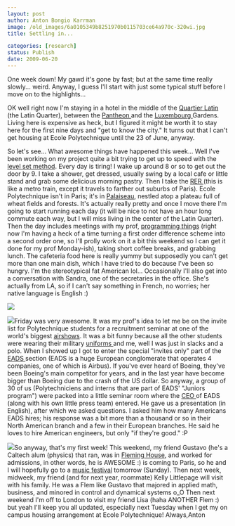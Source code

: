 ```yaml
---
layout: post
author: Anton Bongio Karrman
image: /old_images/6a0105349b8251970b0115703ce64a970c-320wi.jpg
title: Settling in...

categories: [research]
status: Publish
date: 2009-06-20
---
```



One week down! My gawd it's gone by fast; but at the same time really slowly... weird. Anyway, I guess I'll start with just some typical stuff before I move on to the highlights...

OK well right now I'm staying in a hotel in the middle of the [Quartier Latin](https://en.wikipedia.org/wiki/Latin_Quarter) (the Latin Quarter), between the [Pantheon ](https://en.wikipedia.org/wiki/Panth%C3%A9on,_Paris)and the [Luxembourg ](https://en.wikipedia.org/wiki/Luxembourg_Gardens)Gardens. Living here is expensive as heck, but I figured it might be worth it to stay here for the first nine days and "get to know the city." It turns out that I can't get housing at Ecole Polytechnique until the 23 of June, anyway.

So let's see... What awesome things have happened this week... Well I've been working on my project quite a bit trying to get up to speed with the [level set method](https://en.wikipedia.org/wiki/Level_set_method). 
Every day is tiring! I wake up around 8 or so to get out the door by 9. I take a shower, get dressed, usually swing by a local cafe or little stand and grab some delicious morning pastry. Then I take the [RER ](https://en.wikipedia.org/wiki/RER)(this is like a metro train, except it travels to farther out suburbs of Paris). Ecole Polytechnique isn't in Paris; it's in [Palaiseau](https://en.wikipedia.org/wiki/Palaiseau), nestled atop a plateau full of wheat fields and forests. It's actually really pretty and once I move there I'm going to start running each day (it will be nice to not have an hour long commute each way, but I will miss living in the center of the Latin Quarter). Then the day includes meetings with my prof, [programming things](https://en.wikipedia.org/wiki/Scilab) (right now I'm having a heck of a time turning a first order difference scheme into a second order one, so I'll prolly work on it a bit this weekend so I can get it done for my prof Monday-ish), taking short coffee breaks, and grabbing lunch. The cafeteria food here is really yummy but supposedly you can't get more than one main dish, which I have tried to do because I've been so hungry. I'm the stereotypical fat American lol... Occasionally I'll also get into a conversation with Sandra, one of the secretaries in the office. She's actually from LA, so if I can't say something in French, no worries; her native language is English :)


![](/old_images/6a0105349b8251970b01157132b3e4970b-320wi.jpg)

![](/old_images/6a0105349b8251970b0115703d7199970c-320wi.jpg)Friday was very awesome. It was my prof's idea to let me be on the invite list for Polytechnique students for a recruitment seminar at one of the world's biggest [airshows](https://en.wikipedia.org/wiki/Paris_Air_Show). It was a bit funny because all the other students were wearing their military [uniforms ](https://upload.wikimedia.org/wikipedia/commons/b/b7/Polytechnique_flag_guard_Bastille_Day_2008.jpg)and me, well I was just in slacks and a polo. When I showed up I got to enter the special "invites only" part of the [EADS ](https://en.wikipedia.org/wiki/EADS)section (EADS is a huge European conglomerate that operates 4 companies, one of which is Airbus). If you've ever heard of Boeing, they've been Boeing's main competitor for years, and in the last year have become bigger than Boeing due to the crash of the US dollar. So anyway, a group of 30 of us (Polytechniciens and interns that are part of EADS' "Juniors program") were packed into a little seminar room where the [CEO ](https://en.wikipedia.org/wiki/Louis_Gallois)of EADS (along with his own little press team) entered. He gave us a presentation (in English), after which we asked questions. I asked him how many Americans EADS hires; his response was a bit more than a thousand or so in their North American branch and a few in their European branches. He said he loves to hire American engineers, but only "if they're good." :P


![](/old_images/6a0105349b8251970b01157132c13d970b-320wi.jpg)So anyway, that's my first week! This weekend, my friend Gustavo (he's a Caltech alum (physics) that ran, was in [Fleming House](https://fleming.caltech.edu/), and worked for admissions, in other words, he is AWESOME :) is coming to Paris, so he and I will hopefully go to a [music festival](https://ezinearticles.com/?French-Music-Festival-La-fete-de-la-musique&amp;id=1129658) tomorrow (Sunday). Then next week, midweek, my friend (and for next year, roommate) Kelly Littlepage will visit with his family. He was a Flem like Gustavo that majored in applied math, business, and minored in control and dynamical systems o_O Then next weekend I'm off to London to visit my friend Lisa (haha ANOTHER Flem :) but yeah I'll keep you all updated, especially next Tuesday when I get my on campus housing arrangement at Ecole Polytechnique!
Always,Anton

